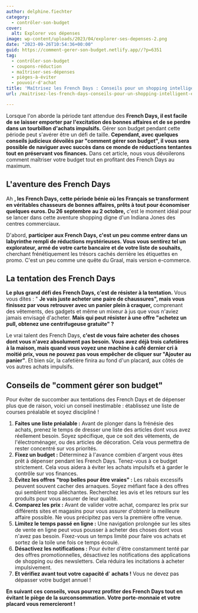 ```yaml
---
author: delphine.fiechter
category:
  - contrôler-son-budget
cover:
  alt: Explorer vos dépenses
image: wp-content/uploads/2023/04/explorer-ses-depenses-2.png
date: "2023-09-26T10:54:36+00:00"
guid: https://comment-gerer-son-budget.netlify.app//?p=6351
tag:
  - contrôler-son-budget
  - coupons-réduction
  - maîtriser-ses-dépenses
  - pièges-à-éviter
  - pouvoir-d'achat
title: 'Maîtrisez les French Days : Conseils pour un shopping intelligent et économique'
url: /maitrisez-les-french-days-conseils-pour-un-shopping-intelligent-et-economique/

---
```

Lorsque l'on aborde la période tant attendue des **French Days, il est facile de se laisser emporter par l'excitation des bonnes affaires et de se perdre dans un tourbillon d'achats impulsifs.** Gérer son budget pendant cette période peut s'avérer être un défi de taille. **Cependant, avec quelques conseils judicieux dévoilés par "comment gérer son budget", il vous sera possible de naviguer avec succès dans ce monde de réductions tentantes tout en préservant vos finances.** Dans cet article, nous vous dévoilerons comment maîtriser votre budget tout en profitant des French Days au maximum.

## L'aventure des French Days

Ah **, les French Days, cette période bénie où les Français se transforment en véritables chasseurs de bonnes affaires, prêts à tout pour économiser quelques euros. Du 26 septembre au 2 octobre,** c'est le moment idéal pour se lancer dans cette aventure shopping digne d'un Indiana Jones des centres commerciaux.

D'abord, **participer aux French Days, c'est un peu comme entrer dans un labyrinthe rempli de réductions mystérieuses. Vous vous sentirez tel un explorateur, armé de votre carte bancaire et de votre liste de souhaits,** cherchant frénétiquement les trésors cachés derrière les étiquettes en promo. C'est un peu comme une quête du Graal, mais version e-commerce.

## La tentation des French Days

**Le plus grand défi des French Days, c'est de résister à la tentation.** Vous vous dites : " **Je vais juste acheter une paire de chaussures", mais vous finissez par vous retrouver avec un panier plein à craquer,** comprenant des vêtements, des gadgets et même un mixeur à jus que vous n'aviez jamais envisagé d'acheter. **Mais qui peut résister à une offre "achetez un pull, obtenez une centrifugeuse gratuite" ?**

Le vrai talent des French Days, **c'est de vous faire acheter des choses dont vous n'avez absolument pas besoin. Vous avez déjà trois cafetières à la maison, mais quand vous voyez une machine à café dernier cri à moitié prix, vous ne pouvez pas vous empêcher de cliquer sur "Ajouter au panier"**. Et bien sûr, la cafetière finira au fond d'un placard, aux côtés de vos autres achats impulsifs.

## Conseils de "comment gérer son budget"

Pour éviter de succomber aux tentations des French Days et de dépenser plus que de raison, voici un conseil inestimable : établissez une liste de courses préalable et soyez discipliné !

1. **Faites une liste préalable :** Avant de plonger dans la frénésie des achats, prenez le temps de dresser une liste des articles dont vous avez réellement besoin. Soyez spécifique, que ce soit des vêtements, de l'électroménager, ou des articles de décoration. Cela vous permettra de rester concentré sur vos priorités.
1. **Fixez un budget :** Déterminez à l'avance combien d'argent vous êtes prêt à dépenser pendant les French Days. Tenez-vous à ce budget strictement. Cela vous aidera à éviter les achats impulsifs et à garder le contrôle sur vos finances.
1. **Évitez les offres "trop belles pour être vraies" :** Les rabais excessifs peuvent souvent cacher des arnaques. Soyez méfiant face à des offres qui semblent trop alléchantes. Recherchez les avis et les retours sur les produits pour vous assurer de leur qualité.
1. **Comparez les prix :** Avant de valider votre achat, comparez les prix sur différents sites et magasins pour vous assurer d'obtenir la meilleure affaire possible. Ne vous précipitez pas vers la première offre venue.
1. **Limitez le temps passé en ligne :** Une navigation prolongée sur les sites de vente en ligne peut vous pousser à acheter des choses dont vous n'avez pas besoin. Fixez-vous un temps limité pour faire vos achats et sortez de la toile une fois ce temps écoulé.
1. **Désactivez les notifications :** Pour éviter d'être constamment tenté par des offres promotionnelles, désactivez les notifications des applications de shopping ou des newsletters. Cela réduira les incitations à acheter impulsivement.
1. **Et vérifiez avant tout votre capacité d**' **achats !** Vous ne devez pas dépasser votre budget annuel !

**En suivant ces conseils, vous pourrez profiter des French Days tout en évitant le piège de la surconsommation. Votre porte-monnaie et votre placard vous remercieront !**
